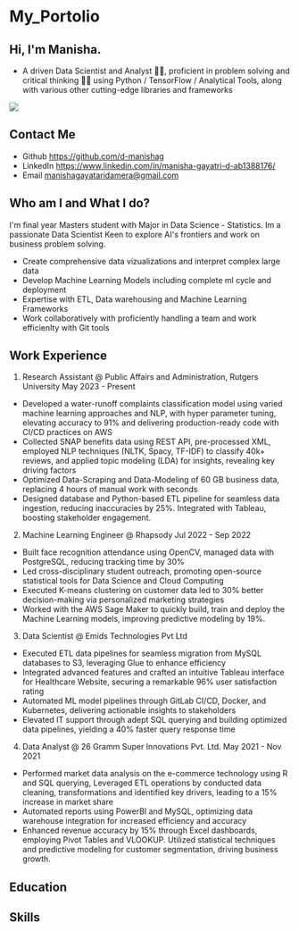 # My_Portolio
## Hi, I'm Manisha. 
 - A driven Data Scientist and Analyst 🚀💡, proficient in problem solving and critical thinking 🧠🤖 using Python / TensorFlow / Analytical Tools, along with various other cutting-edge libraries and frameworks 


![](https://s3.amazonaws.com/www-inside-design/uploads/2018/12/image2.gif)

## Contact Me
- Github https://github.com/d-manishag
- LinkedIn https://www.linkedin.com/in/manisha-gayatri-d-ab1388176/
- Email manishagayataridamera@gmail.com

  

## Who am I and What I do?
I'm final year Masters student with Major in Data Science - Statistics. Im a passionate Data Scientist Keen to explore AI's frontiers and work on business problem solving.
- Create comprehensive data vizualizations and interpret complex large data
- Develop Machine Learning Models including complete ml cycle and deployment
- Expertise with ETL, Data warehousing and Machine Learning Frameworks
- Work collaboratively with proficiently handling a team and work efficienlty with Git tools


## Work Experience

1. Research Assistant @ Public Affairs and Administration, Rutgers University                                                      May 2023 - Present
- Developed a water-runoff complaints classification model using varied machine learning approaches and NLP, with hyper parameter tuning, elevating accuracy to 91% and delivering production-ready code with CI/CD practices on AWS
- Collected SNAP benefits data using REST API, pre-processed XML, employed NLP techniques (NLTK, Spacy, TF-IDF) to classify 40k+ reviews, and applied topic modeling (LDA) for insights, revealing key driving factors
- Optimized Data-Scraping and Data-Modeling of 60 GB business data, replacing 4 hours of manual work with seconds 
- Designed database and Python-based ETL pipeline for seamless data ingestion, reducing inaccuracies by 25%. Integrated with Tableau, boosting stakeholder engagement. 


2. Machine Learning Engineer @ Rhapsody                                                                                           Jul 2022 - Sep 2022
- Built face recognition attendance using OpenCV, managed data with PostgreSQL, reducing tracking time by 30%
- Led cross-disciplinary student outreach, promoting open-source statistical tools for Data Science and Cloud Computing
- Executed K-means clustering on customer data led to 30% better decision-making via personalized marketing strategies
-	Worked with the AWS Sage Maker to quickly build, train and deploy the Machine Learning models, improving predictive modeling by 19%. 


3. Data Scientist @ Emids Technologies Pvt Ltd
-	Executed ETL data pipelines for seamless migration from MySQL databases to S3, leveraging Glue to enhance efficiency
-	Integrated advanced features and crafted an intuitive Tableau interface for Healthcare Website, securing a remarkable 96% user satisfaction rating
-	Automated ML model pipelines through GitLab CI/CD, Docker, and Kubernetes, delivering actionable insights to stakeholders
-	Elevated IT support through adept SQL querying and building optimized data pipelines, yielding a 40% faster query response time  
   

4. Data Analyst @ 26 Gramm Super Innovations Pvt. Ltd.								                                                                     May 2021 - Nov 2021
-	Performed market data analysis on the e-commerce technology using R and SQL querying, Leveraged ETL operations by conducted data cleaning, transformations and identified key drivers, leading to a 15% increase in market share
-	Automated reports using PowerBI and MySQL, optimizing data warehouse integration for increased efficiency and accuracy
-	Enhanced revenue accuracy by 15% through Excel dashboards, employing Pivot Tables and VLOOKUP. Utilized statistical techniques and predictive modeling for customer segmentation, driving business growth.



## Education 


## Skills



